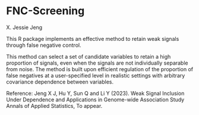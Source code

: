 # FNC-Screening
X. Jessie Jeng

This R package implements an effective method to retain weak signals through false negative control.  

This method can select a set of candidate variables to retain a high proportion of signals, even when the signals are not individually separable from noise. The method is built upon efficient regulation of the proportion of false negatives at a user-specified level in realistic settings with arbitrary covariance dependence between variables. 

Reference: 
Jeng X J, Hu Y, Sun Q and Li Y (2023). 
Weak Signal Inclusion Under Dependence and Applications in Genome-wide Association Study
Annals of Applied Statistics, To appear.
